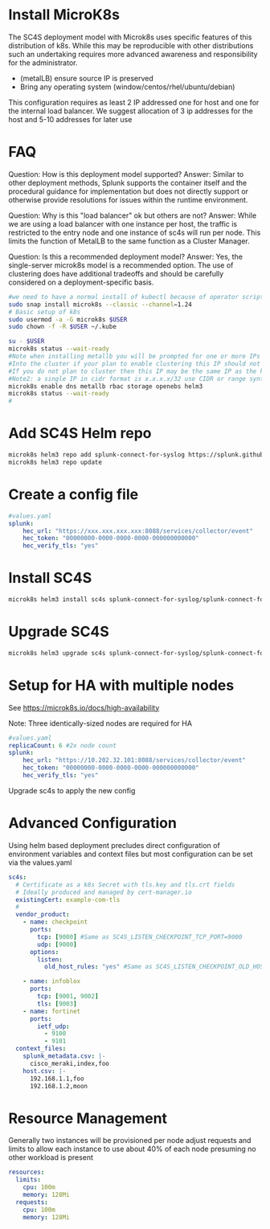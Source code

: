 
# Install MicroK8s

The SC4S deployment model with Microk8s uses specific features of this distribution of k8s. 
While this may be reproducible with other distributions such an undertaking requires more advanced
awareness and responsibility for the administrator.

* (metalLB) ensure source IP is preserved
* Bring any operating system (window/centos/rhel/ubuntu/debian)

This configuration requires as least 2 IP addressed one for host and one for the internal load balancer. 
We suggest allocation of 3 ip addresses for the host and 5-10 addresses for later use

# FAQ

Question: How is this deployment model supported?
Answer: Similar to other deployment methods, Splunk supports the container itself and the procedural guidance for implementation but does not directly support
or otherwise provide resolutions for issues within the runtime environment. 

Question: Why is this "load balancer" ok but others are not?
Answer: While we are using a load balancer with one instance per host, the traffic is restricted
to the entry node and one instance of sc4s will run per node. This limits the function of MetalLB to 
the same function as a Cluster Manager.

Question: Is this a recommended deployment model?
Answer: Yes, the single-server microk8s model is a recommended option. The use of clustering does have additional tradeoffs and should be carefully considered
on a deployment-specific basis.

```bash
#we need to have a normal install of kubectl because of operator scripts
sudo snap install microk8s --classic --channel=1.24
# Basic setup of k8s
sudo usermod -a -G microk8s $USER
sudo chown -f -R $USER ~/.kube

su - $USER
microk8s status --wait-ready
#Note when installing metallb you will be prompted for one or more IPs to used as entry points
#Into the cluster if your plan to enable clustering this IP should not be assigned to the host (floats)
#If you do not plan to cluster then this IP may be the same IP as the host
#Note2: a single IP in cidr format is x.x.x.x/32 use CIDR or range syntax
microk8s enable dns metallb rbac storage openebs helm3
microk8s status --wait-ready
#
```
# Add SC4S Helm repo

```bash
microk8s helm3 repo add splunk-connect-for-syslog https://splunk.github.io/splunk-connect-for-syslog
microk8s helm3 repo update
```

# Create a config file

```yaml
#values.yaml
splunk:
    hec_url: "https://xxx.xxx.xxx.xxx:8088/services/collector/event"
    hec_token: "00000000-0000-0000-0000-000000000000"
    hec_verify_tls: "yes"
```

# Install SC4S 

```bash
microk8s helm3 install sc4s splunk-connect-for-syslog/splunk-connect-for-syslog -f values.yaml
```

# Upgrade SC4S 

```bash
microk8s helm3 upgrade sc4s splunk-connect-for-syslog/splunk-connect-for-syslog -f values.yaml
```

# Setup for HA with multiple nodes

See https://microk8s.io/docs/high-availability

Note: Three identically-sized nodes are required for HA

```yaml
#values.yaml
replicaCount: 6 #2x node count
splunk:
    hec_url: "https://10.202.32.101:8088/services/collector/event"
    hec_token: "00000000-0000-0000-0000-000000000000"
    hec_verify_tls: "yes"
```

Upgrade sc4s to apply the new config

# Advanced Configuration

Using helm based deployment precludes direct configuration of environment variables and 
context files but most configuration can be set via the values.yaml

```yaml
sc4s: 
  # Certificate as a k8s Secret with tls.key and tls.crt fields
  # Ideally produced and managed by cert-manager.io
  existingCert: example-com-tls
  #
  vendor_product:
    - name: checkpoint
      ports:
        tcp: [9000] #Same as SC4S_LISTEN_CHECKPOINT_TCP_PORT=9000
        udp: [9000]
      options:
        listen:
          old_host_rules: "yes" #Same as SC4S_LISTEN_CHECKPOINT_OLD_HOST_RULES=yes

    - name: infoblox
      ports:
        tcp: [9001, 9002]
        tls: [9003]
    - name: fortinet
      ports:
        ietf_udp:
          - 9100
          - 9101
  context_files:
    splunk_metadata.csv: |-
      cisco_meraki,index,foo
    host.csv: |-
      192.168.1.1,foo
      192.168.1.2,moon
```

# Resource Management

Generally two instances will be provisioned per node adjust requests and limits to
allow each instance to use about 40% of each node presuming no other workload is present

```yaml
resources:
  limits:
    cpu: 100m
    memory: 128Mi
  requests:
    cpu: 100m
    memory: 128Mi
```
